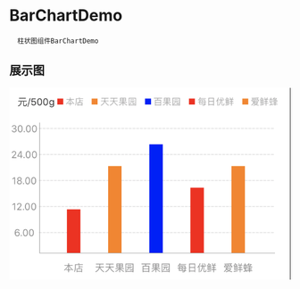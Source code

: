 # BarChartDemo
      柱状图组件BarChartDemo

## 展示图
![image](https://github.com/zhuzhuxingtianxia/BarChartDemo/blob/master/chart.png)

